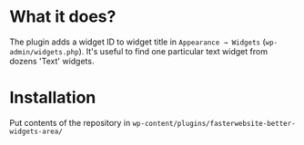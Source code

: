 # What it does?
The plugin adds a widget ID to widget title in `Appearance → Widgets` (`wp-admin/widgets.php`). It's useful to find one
particular text widget from dozens 'Text' widgets.

# Installation
Put contents of the repository in
`wp-content/plugins/fasterwebsite-better-widgets-area/`